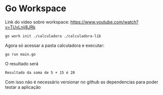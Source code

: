 # Go Workspace
Link do vídeo sobre workspace: https://www.youtube.com/watch?v=TUvLnij8JRk

```sh
go work init ./calculadora ./calculadora-lib
```

Agora só acessar a pasta calculadora e executar:
```sh
go run main.go
```

O resultado será 
```sh
Resultado da soma de 5 + 15 é 20
```

Com isso não é necessário versionar no github as dependencias para poder testar a aplicação
